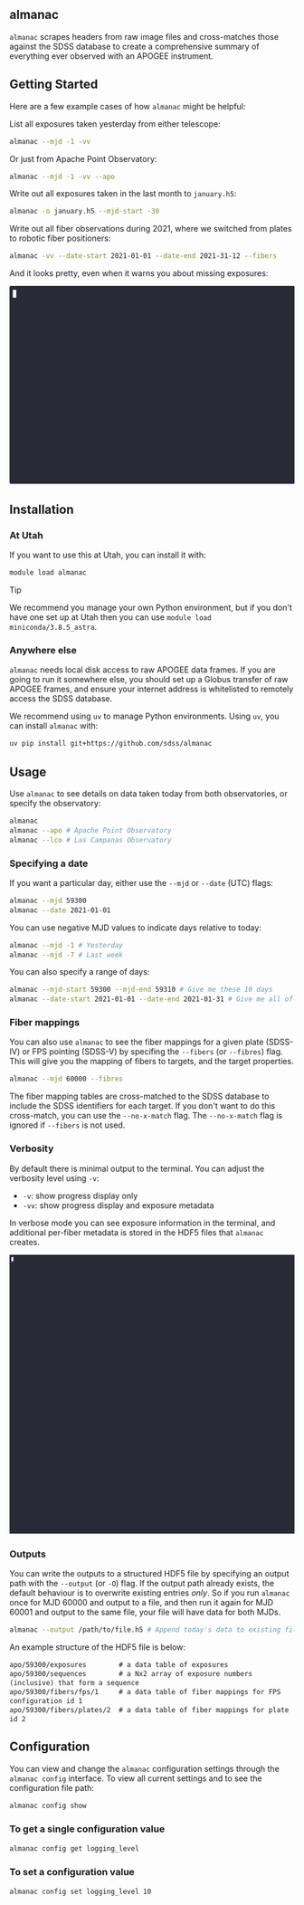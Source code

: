 ## almanac
`almanac` scrapes headers from raw image files and cross-matches those against the SDSS database to create a comprehensive summary of everything ever observed with an APOGEE instrument.

## Getting Started

Here are a few example cases of how `almanac` might be helpful:

List all exposures taken yesterday from either telescope:
```bash
almanac --mjd -1 -vv
```

Or just from Apache Point Observatory:
```bash
almanac --mjd -1 -vv --apo
```

Write out all exposures taken in the last month to `january.h5`:
```bash
almanac -o january.h5 --mjd-start -30
```

Write out all fiber observations during 2021, where we switched from plates to robotic fiber positioners:
```bash
almanac -vv --date-start 2021-01-01 --date-end 2021-31-12 --fibers
```

And it looks pretty, even when it warns you about missing exposures:

![](https://github.com/sdss/almanac/blob/83159e03632e3edbb45bb0c8de9810dec2dc49f1/docs/almanac-example-1.gif)


## Installation


### At Utah

If you want to use this at Utah, you can install it with:

```bash
module load almanac
```

> [!TIP]
> We recommend you manage your own Python environment, but if you don't have one set up at Utah then you can use `module load miniconda/3.8.5_astra`. 

### Anywhere else

`almanac` needs local disk access to raw APOGEE data frames. If you are going to run it somewhere else, you should set up a Globus transfer of raw APOGEE frames, and ensure your internet address is whitelisted to remotely access the SDSS database.

We recommend using `uv` to manage Python environments. Using `uv`, you can install `almanac` with:
```bash
uv pip install git+https://github.com/sdss/almanac
```

## Usage

Use `almanac` to see details on data taken today from both observatories, or specify the observatory:

```bash
almanac
almanac --apo # Apache Point Observatory
almanac --lco # Las Campanas Observatory
```

### Specifying a date

If you want a particular day, either use the ``--mjd`` or ``--date`` (UTC) flags:

```bash
almanac --mjd 59300
almanac --date 2021-01-01
```

You can use negative MJD values to indicate days relative to today:

```bash
almanac --mjd -1 # Yesterday
almanac --mjd -7 # Last week
```

You can also specify a range of days:

```bash
almanac --mjd-start 59300 --mjd-end 59310 # Give me these 10 days
almanac --date-start 2021-01-01 --date-end 2021-01-31 # Give me all of January 2021
```

### Fiber mappings

You can also use `almanac` to see the fiber mappings for a given plate (SDSS-IV) or FPS pointing (SDSS-V) by specifing the ``--fibers`` (or ``--fibres``) flag. This will give you the mapping of fibers to targets, and the target properties. 

```bash
almanac --mjd 60000 --fibres
```

The fiber mapping tables are cross-matched to the SDSS database to include the SDSS identifiers for each target. If you don't want to do this cross-match, you can use the ``--no-x-match`` flag. The ``--no-x-match`` flag is ignored if ``--fibers`` is not used.

### Verbosity

By default there is minimal output to the terminal. You can adjust the verbosity level using `-v`:
- `-v`: show progress display only
- `-vv`: show progress display and exposure metadata

In verbose mode you can see exposure information in the terminal, and additional per-fiber metadata is stored in the HDF5 files that `almanac` creates.

![](https://github.com/sdss/almanac/blob/e3f46c8ce66b88843de943ca31eec88d12be8f06/docs/almanac-example-2.gif)

### Outputs

You can write the outputs to a structured HDF5 file by specifying an output path with the ``--output`` (or ``-O``) flag. If the output path already exists, the default behaviour is to overwrite existing entries *only*. So if you run `almanac` once for MJD 60000 and output to a file, and then run it again for MJD 60001 and output to the same file, your file will have data for both MJDs. 

```bash
almanac --output /path/to/file.h5 # Append today's data to existing file
```

An example structure of the HDF5 file is below:

```
apo/59300/exposures        # a data table of exposures
apo/59300/sequences        # a Nx2 array of exposure numbers (inclusive) that form a sequence
apo/59300/fibers/fps/1     # a data table of fiber mappings for FPS configuration id 1
apo/59300/fibers/plates/2  # a data table of fiber mappings for plate id 2
```

## Configuration

You can view and change the `almanac` configuration settings through the `almanac config` interface. To view all current settings and to see the configuration file path:

```bash
almanac config show
```

### To get a single configuration value
```bash
almanac config get logging_level
```

### To set a configuration value
```bash
almanac config set logging_level 10
```
